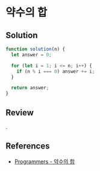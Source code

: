 # 약수의 합

## Solution

```js
function solution(n) {
  let answer = 0;

  for (let i = 1; i <= n; i++) {
    if (n % i === 0) answer += i;
  }

  return answer;
}
```

## Review

.

## References

- [Programmers - 약수의 합](https://school.programmers.co.kr/learn/courses/30/lessons/12928)
